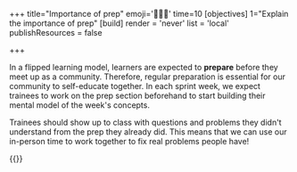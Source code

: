 +++
title="Importance of prep"
emoji='🧑🏾‍💻'
time=10
[objectives]
    1="Explain the importance of prep"
[build]
  render = 'never'
  list = 'local'
  publishResources = false

+++

In a flipped learning model, learners are expected to **prepare** before they meet up as a community. Therefore, regular preparation is essential for our community to self-educate together. In each sprint week, we expect trainees to work on the prep section beforehand to start building their mental model of the week's concepts.

Trainees should show up to class with questions and problems they didn't understand from the prep they already did. This means that we can use our in-person time to work together to fix real problems people have!

{{<multiple-choice
question="What is the best use of volunteer time on a class day?"
answers="Reading an introduction of a topic to trainees. | Helping trainees with the questions they had having done the prep work. | Watching trainees read and do work by themselves."
feedback="Think again: Trainees can read material themselves at their own pace at home. | Right! Working together on real problems is a great use of in-person time. | Not quite: Just watching people do their own work is quite boring and doesn't add much value."
correct="1" >}}
